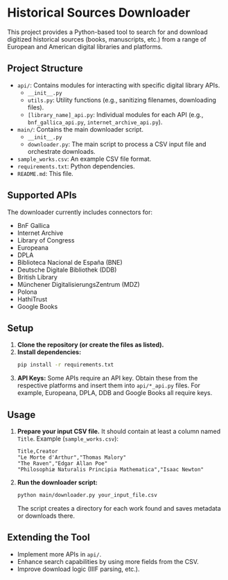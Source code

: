 # Historical Sources Downloader

This project provides a Python-based tool to search for and download digitized historical sources (books, manuscripts, etc.) from a range of European and American digital libraries and platforms.

## Project Structure

- `api/`: Contains modules for interacting with specific digital library APIs.
  - `__init__.py`
  - `utils.py`: Utility functions (e.g., sanitizing filenames, downloading files).
  - `[library_name]_api.py`: Individual modules for each API (e.g., `bnf_gallica_api.py`, `internet_archive_api.py`).
- `main/`: Contains the main downloader script.
  - `__init__.py`
  - `downloader.py`: The main script to process a CSV input file and orchestrate downloads.
- `sample_works.csv`: An example CSV file format.
- `requirements.txt`: Python dependencies.
- `README.md`: This file.

## Supported APIs

The downloader currently includes connectors for:

- BnF Gallica
- Internet Archive
- Library of Congress
- Europeana
- DPLA
- Biblioteca Nacional de España (BNE)
- Deutsche Digitale Bibliothek (DDB)
- British Library
- Münchener DigitalisierungsZentrum (MDZ)
- Polona
- HathiTrust
- Google Books

## Setup

1. **Clone the repository (or create the files as listed).**
2. **Install dependencies:**
   ```bash
   pip install -r requirements.txt
   ```
3. **API Keys:**
   Some APIs require an API key. Obtain these from the respective platforms and insert them into `api/*_api.py` files. For example, Europeana, DPLA, DDB and Google Books all require keys.

## Usage

1. **Prepare your input CSV file.** It should contain at least a column named `Title`. Example (`sample_works.csv`):
   ```csv
   Title,Creator
   "Le Morte d'Arthur","Thomas Malory"
   "The Raven","Edgar Allan Poe"
   "Philosophiæ Naturalis Principia Mathematica","Isaac Newton"
   ```
2. **Run the downloader script:**
   ```bash
   python main/downloader.py your_input_file.csv
   ```
   The script creates a directory for each work found and saves metadata or downloads there.

## Extending the Tool
- Implement more APIs in `api/`.
- Enhance search capabilities by using more fields from the CSV.
- Improve download logic (IIIF parsing, etc.).
